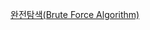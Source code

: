 [완전탐색(Brute Force Algorithm)](https://github.com/jamm0316/programers-codingtest/blob/main/algorithm/%EC%99%84%EC%A0%84%ED%83%90%EC%83%89_Brute%20Force%20Algorithm.md)
